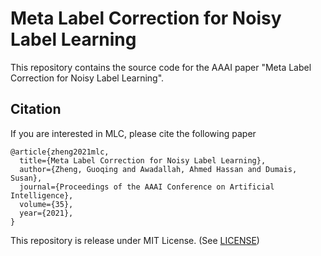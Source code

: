 # Meta Label Correction for Noisy Label Learning

This repository contains the source code for the AAAI paper "Meta Label Correction for Noisy Label Learning".

## Citation

If you are interested in MLC, please cite the following paper

```
@article{zheng2021mlc,
  title={Meta Label Correction for Noisy Label Learning},
  author={Zheng, Guoqing and Awadallah, Ahmed Hassan and Dumais, Susan},  
  journal={Proceedings of the AAAI Conference on Artificial Intelligence},
  volume={35},
  year={2021},
}
```

This repository is release under MIT License. (See [LICENSE](LICENSE))

